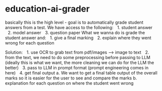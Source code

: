 # education-ai-grader
basically this is the high level - goal is to automatically grade student answers from a test. We have access to the following:
 1.⁠ ⁠student answer
 2.⁠ ⁠⁠model answer
 3.⁠ ⁠⁠question paper
What we wanna do is grade the student answer and:
 1.⁠ ⁠give a final marking
 2.⁠ ⁠⁠explain where they went wrong for each question

Solution:
 1.⁠ ⁠use OCR to grab text from pdf/images —> image to text
 2.⁠ ⁠⁠from the text, we need to do some preprocessing before passing to LLM (ideally this is what we want, the more cleaning we can do for the LLM the better)
 3.⁠ ⁠⁠pass to LLM in prompt format (prompt engineering comes in here)
 4.⁠ ⁠⁠get final output
	a. We want to get a final table output of the overall marks so it is easier for the user to see and compare the marks
	b. explanation for each question on where the student went wrong
